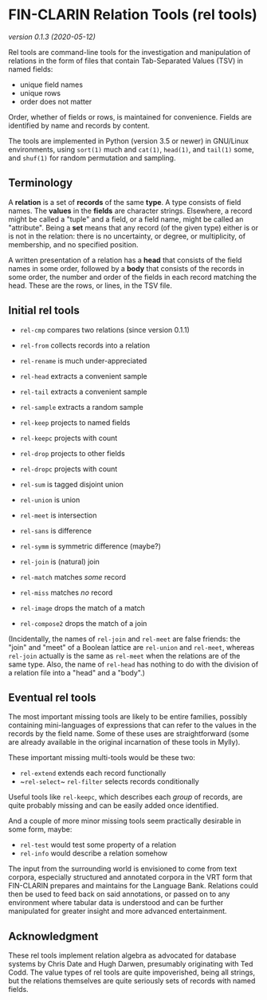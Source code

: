 FIN-CLARIN Relation Tools (rel tools)
=====================================
_version 0.1.3 (2020-05-12)_

Rel tools are command-line tools for the investigation and
manipulation of relations in the form of files that contain
Tab-Separated Values (TSV) in named fields:

  * unique field names
  * unique rows
  * order does not matter

Order, whether of fields or rows, is maintained for convenience.
Fields are identified by name and records by content.

The tools are implemented in Python (version 3.5 or newer) in
GNU/Linux environments, using `sort(1)` much and `cat(1)`, `head(1)`,
and `tail(1)` some, and `shuf(1)` for random permutation and sampling.

Terminology
-----------

A **relation** is a set of **records** of the same **type**. A type
consists of field names. The **values** in the **fields** are
character strings.  Elsewhere, a record might be called a "tuple" and
a field, or a field name, might be called an "attribute". Being a
**set** means that any record (of the given type) either is or is not
in the relation: there is no uncertainty, or degree, or multiplicity,
of membership, and no specified position.

A written presentation of a relation has a **head** that consists of
the field names in some order, followed by a **body** that consists of
the records in some order, the number and order of the fields in each
record matching the head. These are the rows, or lines, in the TSV
file.

Initial rel tools
-----------------

  * `rel-cmp` compares two relations (since version 0.1.1)

  * `rel-from` collects records into a relation

  * `rel-rename` is much under-appreciated

  * `rel-head` extracts a convenient sample
  * `rel-tail` extracts a convenient sample
  * `rel-sample` extracts a random sample

  * `rel-keep` projects to named fields
  * `rel-keepc` projects with count
  * `rel-drop` projects to other fields
  * `rel-dropc` projects with count

  * `rel-sum` is tagged disjoint union
  * `rel-union` is union
  * `rel-meet` is intersection
  * `rel-sans` is difference
  * `rel-symm` is symmetric difference (maybe?)

  * `rel-join` is (natural) join
  * `rel-match` matches _some_ record
  * `rel-miss` matches _no_ record
  * `rel-image` drops the match of a match
  * `rel-compose2` drops the match of a join

(Incidentally, the names of `rel-join` and `rel-meet` are false
friends: the "join" and "meet" of a Boolean lattice are `rel-union`
and `rel-meet`, whereas `rel-join` actually is the same as `rel-meet`
when the relations are of the same type. Also, the name of `rel-head`
has nothing to do with the division of a relation file into a "head"
and a "body".)

Eventual rel tools
------------------

The most important missing tools are likely to be entire families,
possibly containing mini-languages of expressions that can refer to
the values in the records by the field name. Some of these uses are
straightforward (some are already available in the original
incarnation of these tools in Mylly).

These important missing multi-tools would be these two:

  * `rel-extend` extends each record functionally
  * ~`rel-select`~ `rel-filter` selects records conditionally

Useful tools like `rel-keepc`, which describes each _group_ of
records, are quite probably missing and can be easily added once
identified.

And a couple of more minor missing tools seem practically desirable in
some form, maybe:

  * `rel-test` would test some property of a relation
  * `rel-info` would describe a relation somehow

The input from the surrounding world is envisioned to come from text
corpora, especially structured and annotated corpora in the VRT form
that FIN-CLARIN prepares and maintains for the Language Bank.
Relations could then be used to feed back on said annotations, or
passed on to any environment where tabular data is understood and can
be further manipulated for greater insight and more advanced
entertainment.

Acknowledgment
--------------

These rel tools implement relation algebra as advocated for database
systems by Chris Date and Hugh Darwen, presumably originating with Ted
Codd. The value types of rel tools are quite impoverished, being all
strings, but the relations themselves are quite seriously sets of
records with named fields.
